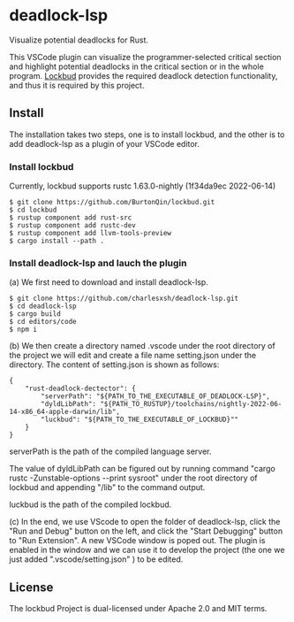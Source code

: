 # deadlock-lsp
Visualize potential deadlocks for Rust. 

This VSCode plugin can visualize the programmer-selected critical section and highlight potential deadlocks in the critical section or in the whole program. [Lockbud](https://github.com/BurtonQin/lockbud) provides the required deadlock detection functionality, and thus it is required by this project.  

## Install

The installation takes two steps, one is to install lockbud, and the other is to add deadlock-lsp as a plugin of your VSCode editor. 

### Install lockbud
Currently, lockbud supports rustc 1.63.0-nightly (1f34da9ec 2022-06-14)
```
$ git clone https://github.com/BurtonQin/lockbud.git
$ cd lockbud
$ rustup component add rust-src
$ rustup component add rustc-dev
$ rustup component add llvm-tools-preview
$ cargo install --path .
```

### Install deadlock-lsp and lauch the plugin

(a) We first need to download and install deadlock-lsp. 
```
$ git clone https://github.com/charlesxsh/deadlock-lsp.git
$ cd deadlock-lsp
$ cargo build
$ cd editors/code
$ npm i
```

(b) We then create a directory named .vscode under the root directory of the project we will edit and 
create a file name setting.json under the directory. The content of setting.json is shown as follows:

```
{
    "rust-deadlock-dectector": {
        "serverPath": "${PATH_TO_THE_EXECUTABLE_OF_DEADLOCK-LSP}",
        "dyldLibPath": "${PATH_TO_RUSTUP}/toolchains/nightly-2022-06-14-x86_64-apple-darwin/lib",
        "luckbud": "${PATH_TO_THE_EXECUTABLE_OF_LOCKBUD}""
    }
}

```
serverPath is the path of the compiled language server. 

The value of dyldLibPath can be figured out by running command "cargo rustc -Zunstable-options --print  sysroot"
under the root directory of lockbud and appending "/lib" to the command output. 

luckbud is the path of the compiled lockbud. 

(c) In the end, we use VScode to open the folder of deadlock-lsp, click the "Run and Debug" button on the left, and click 
the "Start Debugging" button to "Run Extension". A new VSCode window is poped out. The plugin is enabled in the window
and we can use it to develop the project (the one we just added ".vscode/setting.json" ) to be edited. 


## License
The lockbud Project is dual-licensed under Apache 2.0 and MIT terms.
